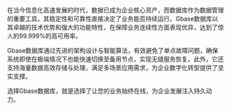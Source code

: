 在当今信息化高速发展的时代，数据已成为企业核心资产，而数据库作为数据管理的重要工具，其稳定性和可靠性直接决定了业务能否持续运行。Gbase数据库以其卓越的技术优势和强大的功能特性，在保障业务连续性方面表现优异，达到了惊人的99.999%的高可用率。

Gbase数据库通过先进的架构设计与智能算法，有效避免了单点故障问题，确保系统即使在极端情况下也能快速切换至备用节点，实现无缝服务恢复。此外，它还支持海量数据高效存储与处理，满足多场景应用需求，为企业数字化转型提供了坚实支撑。

选择Gbase数据库，就是选择了让您的业务始终在线，为企业发展注入持久动力。